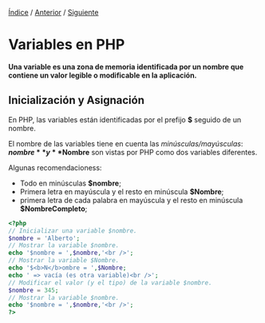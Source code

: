 [Índice](../readme.md) / [Anterior](../constantes/alcance_de_constante.md) / [Siguiente](ejercicio_01.md)
# Variables en PHP 

**Una variable es una zona de memoria identificada por un nombre que contiene un valor legible o modificable en la aplicación.**


## Inicialización y Asignación


En PHP, las variables están identificadas por el prefijo __$__ seguido de un nombre.

El nombre de las variables tiene en cuenta las _minúsculas/mayúsculas_: **$nombre** y **$Nombre** son vistas por PHP como dos variables diferentes. 

Algunas recomendacioness:

- Todo en minúsculas **$nombre**;
- Primera letra en mayúscula y el resto en minúscula **$Nombre**;
- primera letra de cada palabra en mayúscula y el resto en minúscula **$NombreCompleto**;

```php
<?php 
// Inicializar una variable $nombre. 
$nombre = 'Alberto'; 
// Mostrar la variable $nombre. 
echo '$nombre = ',$nombre,'<br />'; 
// Mostrar la variable $Nombre. 
echo '$<b>N</b>ombre = ',$Nombre; 
echo ' => vacía (es otra variable)<br />'; 
// Modificar el valor (y el tipo) de la variable $nombre. 
$nombre = 345; 
// Mostrar la variable $nombre. 
echo '$nombre = ',$nombre,'<br />'; 
?>
```